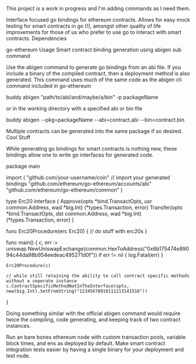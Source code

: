This project is a work in progress and I'm adding commands as I need them.

Interface focused go bindings for ethereum contracts. Allows for easy mock testing for smart contracts in go (!), amongst other quality of life improvements for those of us who prefer to use go to interact with smart contracts.
Dependencies

go-ethereum
Usage
Smart contract binding generation using abigen sub command

Use the abigen command to generate go bindings from an abi file. If you include a binary of the compiled contract, then a deployment method is also generated. This command uses much of the same code as the abigen cli command included in go-ethereum

buddy abigen "path/to/abi/and/maybe/a/bin" -p packageName

or in the working directory with a specified abi or bin file

buddy abigen --pkg=packageName --abi=contract.abi --bin=contract.bin

Multiple contracts can be generated into the same package if so desired.
Cool Stuff

While generating go bindings for smart contracts is nothing new, these bindings allow one to write go interfaces for generated code.

package main

import (
    "github.com/your-username/coin" // import your generated bindings
    "github.com/ethereum/go-ethereum/accounts/abi"
    "github.com/ethereum/go-ethereum/common"
)

type Erc20 interface {
    Approve(opts *bind.TransactOpts, usr common.Address, wad *big.Int) (*types.Transaction, error)
    Transfer(opts *bind.TransactOpts, dst common.Address, wad *big.Int) (*types.Transaction, error)
}

func Erc20Procedure(erc Erc20) {
    // do stuff with erc20s
}

func main() { 
    c, err := uniswap.NewUniswapExchange(common.HexToAddress("0x6b175474e89094c44da98b954eedeac495271d0f"))
    if err != nil {
        log.Fatal(err)
    }

    Erc20Procedure(c)

    // while still retaining the ability to call contract specific methods without a seperate instance
    c.ContractSpecificMethodNotInTheInterface(opts, new(big.Int).SetFromString("12345678910111213141516"))
}

Doing something similar with the official abigen command would require twice the compiling, code generating, and keeping track of two contract instances.

Run an bare bones ethereum node with custom transaction pools, variable block times, and ens as deployed by default. Make smart contract integration tests easier by having a single binary for your deployment and test node.
